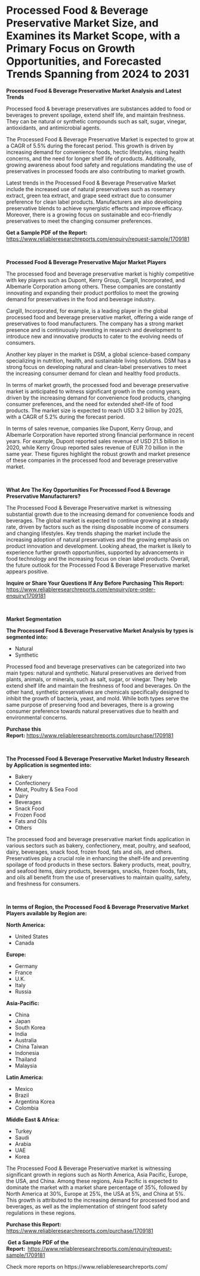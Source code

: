 <p><h1>Processed Food & Beverage Preservative Market Size, and Examines its Market Scope, with a Primary Focus on Growth Opportunities, and Forecasted Trends Spanning from 2024 to 2031</h1></p><p><strong>Processed Food & Beverage Preservative Market Analysis and Latest Trends</strong></p>
<p><p>Processed food & beverage preservatives are substances added to food or beverages to prevent spoilage, extend shelf life, and maintain freshness. They can be natural or synthetic compounds such as salt, sugar, vinegar, antioxidants, and antimicrobial agents.</p><p>The Processed Food & Beverage Preservative Market is expected to grow at a CAGR of 5.5% during the forecast period. This growth is driven by increasing demand for convenience foods, hectic lifestyles, rising health concerns, and the need for longer shelf life of products. Additionally, growing awareness about food safety and regulations mandating the use of preservatives in processed foods are also contributing to market growth.</p><p>Latest trends in the Processed Food & Beverage Preservative Market include the increased use of natural preservatives such as rosemary extract, green tea extract, and grape seed extract due to consumer preference for clean label products. Manufacturers are also developing preservative blends to achieve synergistic effects and improve efficacy. Moreover, there is a growing focus on sustainable and eco-friendly preservatives to meet the changing consumer preferences.</p></p>
<p><strong>Get a Sample PDF of the Report:&nbsp;</strong> <a href="https://www.reliableresearchreports.com/enquiry/request-sample/1709181">https://www.reliableresearchreports.com/enquiry/request-sample/1709181</a></p>
<p>&nbsp;</p>
<p><strong>Processed Food & Beverage Preservative Major Market Players</strong></p>
<p><p>The processed food and beverage preservative market is highly competitive with key players such as Dupont, Kerry Group, Cargill, Incorporated, and Albemarle Corporation among others. These companies are constantly innovating and expanding their product portfolios to meet the growing demand for preservatives in the food and beverage industry.</p><p>Cargill, Incorporated, for example, is a leading player in the global processed food and beverage preservative market, offering a wide range of preservatives to food manufacturers. The company has a strong market presence and is continuously investing in research and development to introduce new and innovative products to cater to the evolving needs of consumers.</p><p>Another key player in the market is DSM, a global science-based company specializing in nutrition, health, and sustainable living solutions. DSM has a strong focus on developing natural and clean-label preservatives to meet the increasing consumer demand for clean and healthy food products.</p><p>In terms of market growth, the processed food and beverage preservative market is anticipated to witness significant growth in the coming years, driven by the increasing demand for convenience food products, changing consumer preferences, and the need for extended shelf-life of food products. The market size is expected to reach USD 3.2 billion by 2025, with a CAGR of 5.2% during the forecast period.</p><p>In terms of sales revenue, companies like Dupont, Kerry Group, and Albemarle Corporation have reported strong financial performance in recent years. For example, Dupont reported sales revenue of USD 21.5 billion in 2020, while Kerry Group reported sales revenue of EUR 7.0 billion in the same year. These figures highlight the robust growth and market presence of these companies in the processed food and beverage preservative market.</p></p>
<p>&nbsp;</p>
<p><strong>What Are The Key Opportunities For Processed Food & Beverage Preservative Manufacturers?</strong></p>
<p><p>The Processed Food & Beverage Preservative market is witnessing substantial growth due to the increasing demand for convenience foods and beverages. The global market is expected to continue growing at a steady rate, driven by factors such as the rising disposable income of consumers and changing lifestyles. Key trends shaping the market include the increasing adoption of natural preservatives and the growing emphasis on product innovation and development. Looking ahead, the market is likely to experience further growth opportunities, supported by advancements in food technology and the increasing focus on clean label products. Overall, the future outlook for the Processed Food & Beverage Preservative market appears positive.</p></p>
<p><strong>Inquire or Share Your Questions If Any Before Purchasing This Report:</strong> <a href="https://www.reliableresearchreports.com/enquiry/pre-order-enquiry/1709181">https://www.reliableresearchreports.com/enquiry/pre-order-enquiry/1709181</a></p>
<p>&nbsp;</p>
<p><strong>Market Segmentation</strong></p>
<p><strong>The Processed Food & Beverage Preservative Market Analysis by types is segmented into:</strong></p>
<p><ul><li>Natural</li><li>Synthetic</li></ul></p>
<p><p>Processed food and beverage preservatives can be categorized into two main types: natural and synthetic. Natural preservatives are derived from plants, animals, or minerals, such as salt, sugar, or vinegar. They help extend shelf life and maintain the freshness of food and beverages. On the other hand, synthetic preservatives are chemicals specifically designed to inhibit the growth of bacteria, yeast, and mold. While both types serve the same purpose of preserving food and beverages, there is a growing consumer preference towards natural preservatives due to health and environmental concerns.</p></p>
<p><strong>Purchase this Report:&nbsp;</strong><a href="https://www.reliableresearchreports.com/purchase/1709181">https://www.reliableresearchreports.com/purchase/1709181</a></p>
<p>&nbsp;</p>
<p><strong>The Processed Food & Beverage Preservative Market Industry Research by Application is segmented into:</strong></p>
<p><ul><li>Bakery</li><li>Confectionery</li><li>Meat, Poultry & Sea Food</li><li>Dairy</li><li>Beverages</li><li>Snack Food</li><li>Frozen Food</li><li>Fats and Oils</li><li>Others</li></ul></p>
<p><p>The processed food and beverage preservative market finds application in various sectors such as bakery, confectionery, meat, poultry, and seafood, dairy, beverages, snack food, frozen food, fats and oils, and others. Preservatives play a crucial role in enhancing the shelf-life and preventing spoilage of food products in these sectors. Bakery products, meat, poultry, and seafood items, dairy products, beverages, snacks, frozen foods, fats, and oils all benefit from the use of preservatives to maintain quality, safety, and freshness for consumers.</p></p>
<p>&nbsp;</p>
<p><strong>In terms of Region, the Processed Food & Beverage Preservative Market Players available by Region are:</strong></p>
<p>
    <p> <strong> North America: </strong>
        <ul>
            <li>United States</li>
            <li>Canada</li>
        </ul>
        </p> 
    <p> <strong> Europe: </strong>
        <ul>
            <li>Germany</li>
            <li>France</li>
            <li>U.K.</li>
            <li>Italy</li>
            <li>Russia</li>
        </ul>
        </p> 
    <p> <strong> Asia-Pacific: </strong>
        <ul>
            <li>China</li>
            <li>Japan</li>
            <li>South Korea</li>
            <li>India</li>
            <li>Australia</li>
            <li>China Taiwan</li>
            <li>Indonesia</li>
            <li>Thailand</li>
            <li>Malaysia</li>
        </ul>
        </p> 
    <p> <strong> Latin America: </strong>
        <ul>
            <li>Mexico</li>
            <li>Brazil</li>
            <li>Argentina Korea</li>
            <li>Colombia</li>
        </ul>
        </p> 
    <p> <strong> Middle East & Africa: </strong>
        <ul>
            <li>Turkey</li>
            <li>Saudi</li>
            <li>Arabia</li>
            <li>UAE</li>
            <li>Korea</li>
        </ul>
    </p>
    </p>
<p><p>The Processed Food & Beverage Preservative market is witnessing significant growth in regions such as North America, Asia Pacific, Europe, the USA, and China. Among these regions, Asia Pacific is expected to dominate the market with a market share percentage of 35%, followed by North America at 30%, Europe at 25%, the USA at 5%, and China at 5%. This growth is attributed to the increasing demand for processed food and beverages, as well as the implementation of stringent food safety regulations in these regions.</p></p>
<p><strong>Purchase this Report: </strong><a href="https://www.reliableresearchreports.com/purchase/1709181">https://www.reliableresearchreports.com/purchase/1709181</a></p>
<p>&nbsp;<strong>Get a Sample PDF of the Report:&nbsp;&nbsp;</strong><a href="https://www.reliableresearchreports.com/enquiry/request-sample/1709181">https://www.reliableresearchreports.com/enquiry/request-sample/1709181</a></p>
<p><strong></strong></p>
<p>Check more reports on https://www.reliableresearchreports.com/</p>